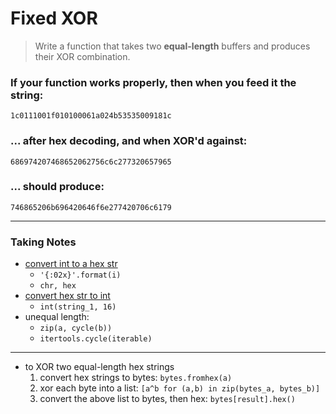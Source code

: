 # Fixed XOR
> Write a function that takes two **equal-length** buffers and produces their XOR combination.

### If your function works properly, then when you feed it the string:

`1c0111001f010100061a024b53535009181c`

### ... after hex decoding, and when XOR'd against:

`686974207468652062756c6c277320657965`

### ... should produce:

`746865206b696420646f6e277420706c6179`

---

### Taking Notes

* [convert int to a hex str](https://stackoverflow.com/questions/2269827/how-to-convert-an-int-to-a-hex-string#2269836)
    * `'{:02x}'.format(i)`
    * `chr, hex`
* [convert hex str to int](https://stackoverflow.com/questions/209513/convert-hex-string-to-int-in-python)
    * `int(string_1, 16)`
* unequal length:
    * `zip(a, cycle(b))`
    * `itertools.cycle(iterable)`

---

* to XOR two equal-length hex strings
    1. convert hex strings to bytes: `bytes.fromhex(a)`
    2. xor each byte into a list: `[a^b for (a,b) in zip(bytes_a, bytes_b)]`
    3. convert the above list to bytes, then hex: `bytes[result].hex()`